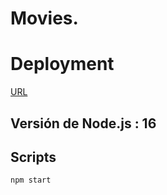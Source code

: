 # Movies.

# Deployment

[URL](https://github.com/12alexander)

## Versión de Node.js : 16

## Scripts

```sh
npm start
```
